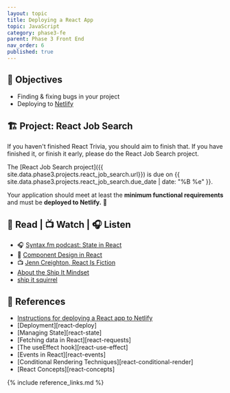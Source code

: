 ```yaml
---
layout: topic
title: Deploying a React App
topic: JavaScript
category: phase3-fe
parent: Phase 3 Front End
nav_order: 6
published: true
---
```


## 🎯 Objectives

- Finding & fixing bugs in your project
- Deploying to [Netlify](https://www.netlify.com/with/react/)

## 🏗️ Project: React Job Search

If you haven't finished React Trivia, you should aim to finish that. If you have finished it, or finish it early, please do the React Job Search project.

The [React Job Search project]({{ site.data.phase3.projects.react_job_search.url}}) is due on {{ site.data.phase3.projects.react_job_search.due_date | date: "%B %e" }}.

Your application should meet at least the **minimum functional requirements** and must be **deployed to Netlify.** 🚀

## 📖 Read | 📺 Watch | 🎧 Listen

- 🎧 [Syntax.fm podcast: State in React](https://syntax.fm/show/170/state-in-react)
- 📖 [Component Design in React](https://marvelapp.com/blog/making-good-component-design-decisions-in-react/)
- 📺 [Jenn Creighton, React Is Fiction](https://www.youtube.com/watch?v=3s-vgOwNpac)
- [About the Ship It Mindset](https://excid3.com/blog/finishing-is-all-that-matters)
- [ship it squirrel](https://shipitsquirrel.github.io/)

## 🔖 References

- [Instructions for deploying a React app to Netlify](https://momentumlearn.notion.site/Deploying-a-React-app-to-Netlify-409f3e2a2ae44ccd857b3797ff0963f8)
- [Deployment][react-deploy]
- [Managing State][react-state]
- [Fetching data in React][react-requests]
- [The useEffect hook][react-use-effect]
- [Events in React][react-events]
- [Conditional Rendering Techniques][react-conditional-render]
- [React Concepts][react-concepts]

{% include reference_links.md %}

